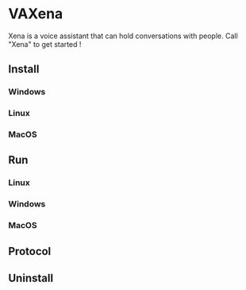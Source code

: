 # VAXena
Xena is a voice assistant that can hold conversations with people. Call "Xena" to get started !
## Install
### Windows
### Linux
### MacOS
## Run
### Linux
### Windows
### MacOS
## Protocol
## Uninstall
